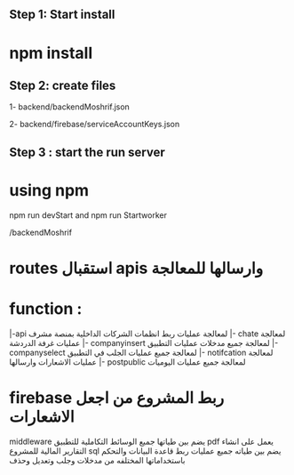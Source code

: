 
## Step 1: Start install

# npm install 


## Step 2: create files 

1- backend/backendMoshrif.json

2- backend/firebase/serviceAccountKeys.json

## Step 3 : start the run server

# using npm
npm run devStart
and 
npm run Startworker



/backendMoshrif

# routes استقبال apis وارسالها للمعالجة 
# function : 
|-api لمعالجة عمليات ربط انظمات الشركات الداخلية بمنصة مشرف
|- chate لمعالجة عمليات غرفة الدردشة 
|- companyinsert لمعالجة جميع مدخلات عمليات التطبيق 
|- companyselect لمعالجة جميع عمليات الجلب في التطبيق 
|- notifcation لمعالجة عمليات الاشعارات وارسالها 
|- postpublic لمعالجة جميع عمليات اليوميات 
# firebase ربط المشروع من اجعل الاشعارات
middleware يضم بين طياتها جميع الوسائط التكاملية للتطبيق 
pdf يعمل على انشاء التقارير المالية للمشروع
sql يضم بين طياته جميع عمليات ربط قاعدة البيانات والتحكم باستخداماتها المختلفه من مدخلات وجلب وتعديل وحذف 








